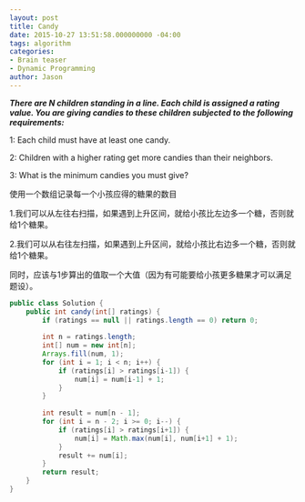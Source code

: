 ```yaml
---
layout: post
title: Candy
date: 2015-10-27 13:51:58.000000000 -04:00
tags: algorithm
categories:
- Brain teaser
- Dynamic Programming
author: Jason
---
```

<p><strong><em>There are N children standing in a line. Each child is assigned a rating value. You are giving candies to these children subjected to the following requirements:</em></strong></p>

1: Each child must have at least one candy.</p>
2: Children with a higher rating get more candies than their neighbors.</p>
3: What is the minimum candies you must give?</p>
<p>使用一个数组记录每一个小孩应得的糖果的数目</p>
1.我们可以从左往右扫描，如果遇到上升区间，就给小孩比左边多一个糖，否则就给1个糖果。</p>
2.我们可以从右往左扫描，如果遇到上升区间，就给小孩比右边多一个糖，否则就给1个糖果。</p>
同时，应该与1步算出的值取一个大值（因为有可能要给小孩更多糖果才可以满足题设）。</p>

``` java
public class Solution {
    public int candy(int[] ratings) {
        if (ratings == null || ratings.length == 0) return 0;
        
        int n = ratings.length;
        int[] num = new int[n];
        Arrays.fill(num, 1);
        for (int i = 1; i < n; i++) {
            if (ratings[i] > ratings[i-1]) {
                num[i] = num[i-1] + 1;
            }
        }
        
        int result = num[n - 1];
        for (int i = n - 2; i >= 0; i--) {
            if (ratings[i] > ratings[i+1]) {
                num[i] = Math.max(num[i], num[i+1] + 1);
            }
            result += num[i];
        }
        return result;
    }
}
```
